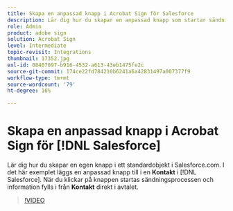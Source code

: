 ```yaml
---
title: Skapa en anpassad knapp i Acrobat Sign för Salesforce
description: Lär dig hur du skapar en anpassad knapp som startar sändningsprocessen och automatiskt fyller i ett avtal
role: Admin
product: adobe sign
solution: Acrobat Sign
level: Intermediate
topic-revisit: Integrations
thumbnail: 17352.jpg
exl-id: 08407097-b916-4532-a613-43eb1475fe2c
source-git-commit: 174ce22fd784210b6241a6a42831497a007377f9
workflow-type: tm+mt
source-wordcount: '79'
ht-degree: 16%

---
```


# Skapa en anpassad knapp i Acrobat Sign för [!DNL Salesforce]

Lär dig hur du skapar en egen knapp i ett standardobjekt i Salesforce.com. I det här exemplet läggs en anpassad knapp till i en **Kontakt** i [!DNL Salesforce]. När du klickar på knappen startas sändningsprocessen och information fylls i från **Kontakt** direkt i avtalet.

>[!VIDEO](https://video.tv.adobe.com/v/17352?hidetitle=true)
